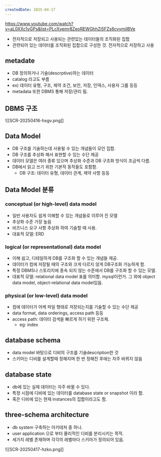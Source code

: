 ```yaml
---
createdDate: 2025-04-17
---
```

https://www.youtube.com/watch?v=aL0XXc1yGPs&list=PLcXyemr8ZeoREWGhhZi5FZs6cvymjIBVe

- 전자적으로 저장되고 사용되는 관련있는 데이터들의 조직화된 집합
- 관련되어 있는 데이터를 조직화된 집합으로 구성한 것. 전자적으로 저장하고 사용

## metadate
- DB 정의하거나 기술(descrptive)하는 데이터
- catalog 라고도 부름
- ex) 데이터 유형, 구조, 제약 조건, 보안, 저장, 인덱스, 사용자 그룹 등등
- metadata 또한 DBMS 통해 저장/관리 됨.
## DBMS 구조
![[SCR-20250416-hxgv.png]]
## Data Model
- DB 구조를 기술하는데 사용될 수 있는 개념들이 모인 집합.
- DB 구조를 추상화 해서 표현할 수 있는 수단 제공
- 데이터 모델은 여러 종류 있으며 추상화 수준과 DB 구조화 방식이 조금씩 다름.
- DB에서 읽고 쓰기 위한 기본적 동작들도 포함함.
	- DB 구조: 데이터 유형, 데이터 관계, 제약 사항 등등
## Data Model 분류
### conceptual (or high-level) data model
- 일반 사용자도 쉽게 이해할 수 있는 개념들로 이루어 진 모델
- 추상화 수준 가장 높음
- 비즈니스 요구 사항 추상화 하여 기술할 때 사용.
- 대표적 모델: ERD
### logical (or representational) data model
- 이해 쉽고, 디테일하게 DB를 구조화 할 수 있는 개념들 제공.
- 데이터가 컴에 저장될 때의 구조와 크게 다르지 않게 DB구조화 가능하게 함.
- 특정 DBMS나 스토리지에 종속 되지 않는 수준에서 DB를 구조화 할 수 있는 모델.
- 대표적 모델: relational data model 표를 의미함. mysql이런거. 그 외에 object data model, object-relational data model있음.
### physical (or low-level) data model
- 컴에 데이터가 어케 파일 형태로 저장되는지를 기술할 수 있는 수단 제공
- data format, data orderings, access path 등등
- access path: 데이터 검색을 빠르게 하기 위한 구조체.
	- eg: index

## database schema
- data model 바탕으로 디비의 구조를 기술description한 것
- 스키마는 디비를 설계할때 정해지며 한 번 정해진 후에는 자주 바뀌지 않음
## database state
- db에 있는 실제 데이터는 자주 바뀔 수 있다.
- 특정 시점에 디비에 있는 데이터를 database state or snapshot 이라 함.
- 혹은 디비에 있는 현재 instances의 집합이라고도 함.
## three-schema architecture
- db system 구축하는 아키테처 중 하나.
- user application 으로 부터 물리적인 디비를 분리시키는 목적.
- 세가지 레벨 존재하며 각각의 레벨마다 스키마가 정의되어 있음.

![[SCR-20250417-hzko.png]]